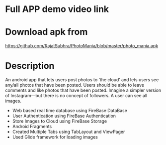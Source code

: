 # Full APP demo video link  
<coming soon>

# Download apk from 
https://github.com/RajatSubhra/PhotoMania/blob/master/photo_mania.apk  

# Description 
An android app that lets users post photos to ‘the cloud’ and lets users see any/all photos that have been posted. Users should be able to leave comments and like photos that have been posted. Imagine a simpler version of Instagram—but there is no concept of followers. A user can see all images.

* Web based real time database using FireBase DataBase
* User Authentication using FireBase Authentication
* Store Images to Cloud using FireBase Storage
* Android Fragments
* Created Multiple Tabs using TabLayout and ViewPager 
* Used Glide framework for loading images
